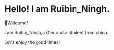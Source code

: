 # Hello! I am Ruibin_Ningh.

👏Welcome!

I am Ruibin_Ningh,a OIer and a student from china.

Let's enjoy the good times!
